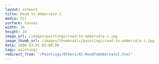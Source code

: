 ```yaml
---
layout: artwork
title: Road to Ambervale I
media: Oil
surface: Canvas
width: 16
height: 16
image_url: /images/paintings/road-to-ambervale-i.jpg
image_thumb_url: /images/thumbnails/paintings/road-to-ambervale-i.jpg
date: 2006-03-01 05:00:00
tags: paintings
redirect_from: "/Paintings/Others/02-RoadToAmbervaleI.html"
---
```

